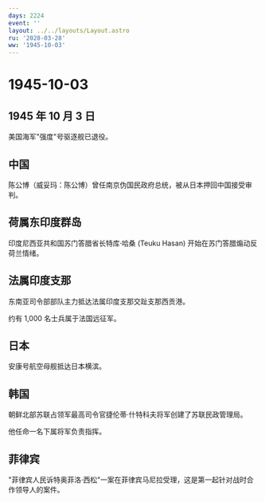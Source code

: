 ```yaml
---
days: 2224
event: ''
layout: ../../layouts/Layout.astro
ru: '2028-03-28'
ww: '1945-10-03'
---
```


# 1945-10-03

## 1945 年 10 月 3 日

美国海军"强度"号驱逐舰已退役。

## 中国

陈公博（威妥玛：陈公博）曾任南京伪国民政府总统，被从日本押回中国接受审判。

## 荷属东印度群岛

印度尼西亚共和国苏门答腊省长特库·哈桑 (Teuku Hasan)
开始在苏门答腊煽动反荷兰情绪。

## 法属印度支那

东南亚司令部部队主力抵达法属印度支那交趾支那西贡港。

约有 1,000 名士兵属于法国远征军。

## 日本

安康号航空母舰抵达日本横滨。

## 韩国

朝鲜北部苏联占领军最高司令官捷伦蒂·什特科夫将军创建了苏联民政管理局。

他任命一名下属将军负责指挥。

## 菲律宾

"菲律宾人民诉特奥菲洛·西松"一案在菲律宾马尼拉受理，这是第一起针对战时合作领导人的案件。